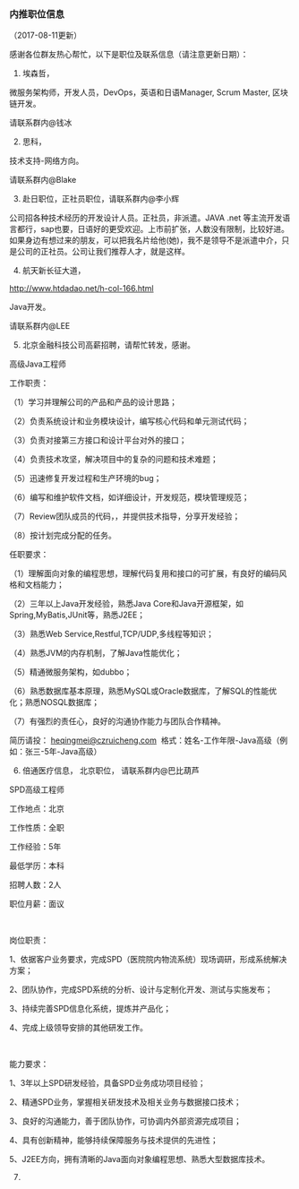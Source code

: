 ### 内推职位信息
（2017-08-11更新）

感谢各位群友热心帮忙，以下是职位及联系信息（请注意更新日期）：

1. 埃森哲， 

微服务架构师，开发人员，DevOps，英语和日语Manager, Scrum Master, 区块链开发。

请联系群内@钱冰


2. 思科，

技术支持-网络方向。 

请联系群内@Blake

3. 赴日职位，正社员职位，请联系群内@李小辉


公司招各种技术经历的开发设计人员。正社员，非派遣。JAVA .net 等主流开发语言都行，sap也要，日语好的更受欢迎。上市前扩张，人数没有限制，比较好进。如果身边有想过来的朋友，可以把我名片给他(她)，我不是领导不是派遣中介，只是公司的正社员。公司让我们推荐人才，就是这样。


4. 航天新长征大道， 

http://www.htdadao.net/h-col-166.html

Java开发。 

请联系群内@LEE

5. 北京金融科技公司高薪招聘，请帮忙转发，感谢。

高级Java工程师

工作职责：

（1）学习并理解公司的产品和产品的设计思路；

（2）负责系统设计和业务模块设计，编写核心代码和单元测试代码；

（3）负责对接第三方接口和设计平台对外的接口；

（4）负责技术攻坚，解决项目中的复杂的问题和技术难题；

（5）迅速修复开发过程和生产环境的bug；

（6）编写和维护软件文档，如详细设计，开发规范，模块管理规范；

（7）Review团队成员的代码，，并提供技术指导，分享开发经验；

（8）按计划完成分配的任务。

任职要求：

（1）理解面向对象的编程思想，理解代码复用和接口的可扩展，有良好的编码风格和文档能力；

（2）三年以上Java开发经验，熟悉Java Core和Java开源框架，如Spring,MyBatis,JUnit等，熟悉J2EE；

（3）熟悉Web Service,Restful,TCP/UDP,多线程等知识；

（4）熟悉JVM的内存机制，了解Java性能优化；

（5）精通微服务架构，如dubbo；

（6）熟悉数据库基本原理，熟悉MySQL或Oracle数据库，了解SQL的性能优化；熟悉NOSQL数据库；

（7）有强烈的责任心，良好的沟通协作能力与团队合作精神。

简历请投： heqingmei@czruicheng.com  格式：姓名-工作年限-Java高级（例如：张三-5年-Java高级）

6. 倍通医疗信息， 北京职位， 请联系群内@巴比葫芦

SPD高级工程师

工作地点：北京

工作性质：全职

工作经验：5年

最低学历：本科

招聘人数：2人

职位月薪：面议

 

岗位职责：

1、依据客户业务要求，完成SPD（医院院内物流系统）现场调研，形成系统解决方案；

2、团队协作，完成SPD系统的分析、设计与定制化开发、测试与实施发布；

3、持续完善SPD信息化系统，提炼并产品化；

4、完成上级领导安排的其他研发工作。

 

能力要求：

1、3年以上SPD研发经验，具备SPD业务成功项目经验；

2、精通SPD业务，掌握相关研发技术及相关业务与数据接口技术；

3、良好的沟通能力，善于团队协作，可协调内外部资源完成项目；

4、具有创新精神，能够持续保障服务与技术提供的先进性；

5、J2EE方向，拥有清晰的Java面向对象编程思想、熟悉大型数据库技术。



7. 











